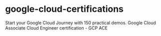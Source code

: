 # google-cloud-certifications
Start your Google Cloud Journey with 150 practical demos. Google Cloud Associate Cloud Engineer certification - GCP ACE
